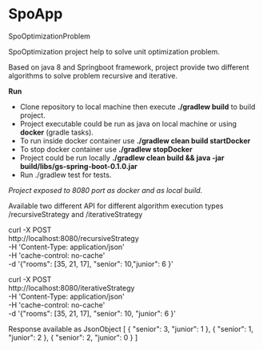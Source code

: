 # SpoApp
SpoOptimizationProblem

SpoOptimization project help to solve unit optimization problem.

Based on java 8 and Springboot framework, project provide two different algorithms to solve problem
recursive and iterative. 

**Run**

* Clone repository to local machine then execute **./gradlew build** to build project.
* Project executable could be run as java on local machine or using **docker** (gradle tasks).
* To run inside  docker container use  **./gradlew  clean build startDocker** 
* To stop docker container use **./gradlew stopDocker**
* Project could be run locally **./gradlew  clean build && java -jar build/libs/gs-spring-boot-0.1.0.jar**
* Run ./gradlew test for tests.


*Project exposed to 8080 port as docker and as local build.*

Available two different API for different algorithm execution types /recursiveStrategy and /iterativeStrategy

curl -X POST \
  http://localhost:8080/recursiveStrategy \
  -H 'Content-Type: application/json' \
  -H 'cache-control: no-cache' \
  -d '{"rooms": [35, 21, 17], "senior": 10,"junior": 6 }'


curl -X POST \
  http://localhost:8080/iterativeStrategy \
  -H 'Content-Type: application/json' \
  -H 'cache-control: no-cache' \
  -d '{"rooms": [35, 21, 17], "senior": 10, "junior": 6 }'
	
	
Response available as JsonObject 
[
    {
        "senior": 3,
        "junior": 1
    },
    {
        "senior": 1,
        "junior": 2
    },
    {
        "senior": 2,
        "junior": 0
    }
]	
	
	
	
	
	
	
	